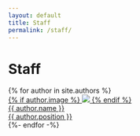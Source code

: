 ```yaml
---
layout: default
title: Staff
permalink: /staff/
---
```


<h1>Staff</h1>

<div class="author-list">
	{% for author in site.authors %}
		<div class="item">
			<a class="author-link" href="{{ site.baseurl }}{{ author.url }}">
				<!-- <div class="post-meta">{{ post.date | date: date_format }}</div> -->
				<div class="author-image">
					{% if author.image %} <img src="{{author.image}}">
					{% endif %}
				</div>
				<div class="author-name-section">
					<div class="author-name">{{ author.name	}}</div>
					<div class="author-position">{{ author.position }}</div>
				</div>
			</a>
		</div>
	{%- endfor -%}
</div>
